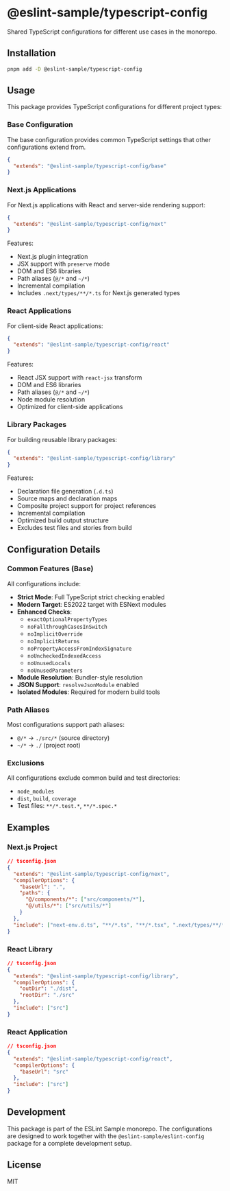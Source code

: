 # @eslint-sample/typescript-config

Shared TypeScript configurations for different use cases in the monorepo.

## Installation

```bash
pnpm add -D @eslint-sample/typescript-config
```

## Usage

This package provides TypeScript configurations for different project types:

### Base Configuration

The base configuration provides common TypeScript settings that other configurations extend from.

```json
{
  "extends": "@eslint-sample/typescript-config/base"
}
```

### Next.js Applications

For Next.js applications with React and server-side rendering support:

```json
{
  "extends": "@eslint-sample/typescript-config/next"
}
```

Features:

- Next.js plugin integration
- JSX support with `preserve` mode
- DOM and ES6 libraries
- Path aliases (`@/*` and `~/*`)
- Incremental compilation
- Includes `.next/types/**/*.ts` for Next.js generated types

### React Applications

For client-side React applications:

```json
{
  "extends": "@eslint-sample/typescript-config/react"
}
```

Features:

- React JSX support with `react-jsx` transform
- DOM and ES6 libraries
- Path aliases (`@/*` and `~/*`)
- Node module resolution
- Optimized for client-side applications

### Library Packages

For building reusable library packages:

```json
{
  "extends": "@eslint-sample/typescript-config/library"
}
```

Features:

- Declaration file generation (`.d.ts`)
- Source maps and declaration maps
- Composite project support for project references
- Incremental compilation
- Optimized build output structure
- Excludes test files and stories from build

## Configuration Details

### Common Features (Base)

All configurations include:

- **Strict Mode**: Full TypeScript strict checking enabled
- **Modern Target**: ES2022 target with ESNext modules
- **Enhanced Checks**:
  - `exactOptionalPropertyTypes`
  - `noFallthroughCasesInSwitch`
  - `noImplicitOverride`
  - `noImplicitReturns`
  - `noPropertyAccessFromIndexSignature`
  - `noUncheckedIndexedAccess`
  - `noUnusedLocals`
  - `noUnusedParameters`
- **Module Resolution**: Bundler-style resolution
- **JSON Support**: `resolveJsonModule` enabled
- **Isolated Modules**: Required for modern build tools

### Path Aliases

Most configurations support path aliases:

- `@/*` → `./src/*` (source directory)
- `~/*` → `./` (project root)

### Exclusions

All configurations exclude common build and test directories:

- `node_modules`
- `dist`, `build`, `coverage`
- Test files: `**/*.test.*`, `**/*.spec.*`

## Examples

### Next.js Project

```json
// tsconfig.json
{
  "extends": "@eslint-sample/typescript-config/next",
  "compilerOptions": {
    "baseUrl": ".",
    "paths": {
      "@/components/*": ["src/components/*"],
      "@/utils/*": ["src/utils/*"]
    }
  },
  "include": ["next-env.d.ts", "**/*.ts", "**/*.tsx", ".next/types/**/*.ts"]
}
```

### React Library

```json
// tsconfig.json
{
  "extends": "@eslint-sample/typescript-config/library",
  "compilerOptions": {
    "outDir": "./dist",
    "rootDir": "./src"
  },
  "include": ["src"]
}
```

### React Application

```json
// tsconfig.json
{
  "extends": "@eslint-sample/typescript-config/react",
  "compilerOptions": {
    "baseUrl": "src"
  },
  "include": ["src"]
}
```

## Development

This package is part of the ESLint Sample monorepo. The configurations are designed to work together with the `@eslint-sample/eslint-config` package for a complete development setup.

## License

MIT
